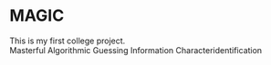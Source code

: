 # MAGIC
This is my first college project.
<br>
Masterful Algorithmic Guessing Information Characteridentification
 
